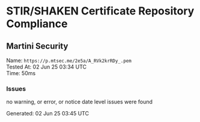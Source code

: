 # STIR/SHAKEN Certificate Repository Compliance

## Martini Security

Name: `https://p.mtsec.me/2e5a/A_RVk2krRDy_.pem`\
Tested At: 02 Jun 25 03:34 UTC\
Time: 50ms

### Issues

no warning, or error, or notice date level issues were found

Generated: 02 Jun 25 03:45 UTC